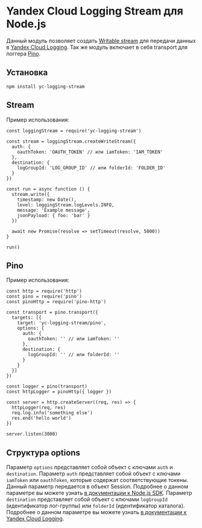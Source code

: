 # Yandex Cloud Logging Stream для Node.js

Данный модуль позволяет создать [Writable stream](https://nodejs.org/api/stream.html#writable-streams) для передачи данных в [Yandex Cloud Logging](https://cloud.yandex.ru/services/logging).
Так же модуль включает в себя transport для логгера [Pino](https://github.com/pinojs/pino).

## Установка

    npm install yc-logging-stream

## Stream

Пример использования:

    const loggingStream = require('yc-logging-stream')
    
    const stream = loggingStream.createWriteStream({
      auth: {
        oauthToken: 'OAUTH_TOKEN' // или iamToken: 'IAM_TOKEN'
      },
      destination: {
        logGroupId: 'LOG_GROUP_ID' // или folderId: 'FOLDER_ID'
      }
    })
    
    const run = async function () {
      stream.write({
        timestamp: new Date(),
        level: loggingStream.logLevels.INFO,
        message: 'Example message',
        jsonPayload: { foo: 'bar' }
      })
    
      await new Promise(resolve => setTimeout(resolve, 5000))
    }
    
    run()


## Pino

Пример использования:

    const http = require('http')
    const pino = require('pino')
    const pinoHttp = require('pino-http')
    
    const transport = pino.transport({
      targets: [{
        target: 'yc-logging-stream/pino',
        options: {
          auth: {
            oauthToken: '' // или iamToken: ''
          },
          destination: {
            logGroupId: '' // или folderId: ''
          }
        }
      }]
    })
    
    const logger = pino(transport)
    const httpLogger = pinoHttp({ logger })
    
    const server = http.createServer((req, res) => {
      httpLogger(req, res)
      req.log.info('something else')
      res.end('hello world')
    })
    
    server.listen(3000)

## Структура options

Параметр `options` представляет собой объект с ключами `auth` и `destination`.
Параметр `auth` представляет собой объект с ключами `iamToken` или `oauthToken`, которые содержат соответствующие токены. Данный параметр передается в объект Session. Подробнее о данном параметре вы можете узнать [в документации к Node.js SDK](https://github.com/yandex-cloud/nodejs-sdk#getting-started).
Параметр `destination` представляет собой объект с ключами `logGroupId` (идентификатор лог-группы) или `folderId` (идентификатор каталога). Подробнее о данном параметре вы можете узнать [в документации к Yandex Cloud Logging](https://cloud.yandex.ru/docs/logging/concepts/log-group).